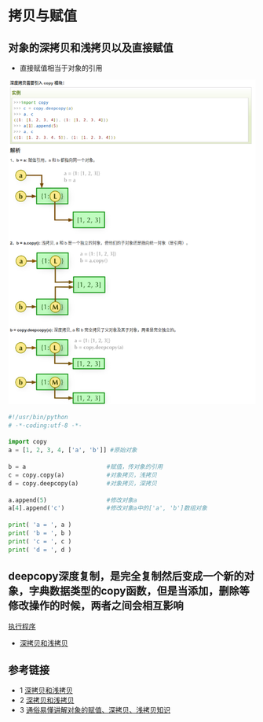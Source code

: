 # 拷贝与赋值

## 对象的深拷贝和浅拷贝以及直接赋值
* 直接赋值相当于对象的引用

![](./images/copy.png)

```python
#!/usr/bin/python
# -*-coding:utf-8 -*-
 
import copy
a = [1, 2, 3, 4, ['a', 'b']] #原始对象
 
b = a                       #赋值，传对象的引用
c = copy.copy(a)            #对象拷贝，浅拷贝
d = copy.deepcopy(a)        #对象拷贝，深拷贝
 
a.append(5)                 #修改对象a
a[4].append('c')            #修改对象a中的['a', 'b']数组对象
 
print( 'a = ', a )
print( 'b = ', b )
print( 'c = ', c )
print( 'd = ', d )
```

## deepcopy深度复制，是完全复制然后变成一个新的对象，字典数据类型的copy函数，但是当添加，删除等修改操作的时候，两者之间会相互影响
[执行程序](./src/deepcopy_test.py)

* [深拷贝和浅拷贝](https://www.runoob.com/w3cnote/python-understanding-dict-copy-shallow-or-deep.html)


## 参考链接
* 1 [深拷贝和浅拷贝](https://blog.csdn.net/qq_26442553/article/details/82218403)
* 2 [深拷贝和浅拷贝](https://blog.csdn.net/qq_32907349/article/details/52190796)
* 3 [通俗易懂讲解对象的赋值、深拷贝、浅拷贝知识](https://www.runoob.com/w3cnote/python-understanding-dict-copy-shallow-or-deep.html)


